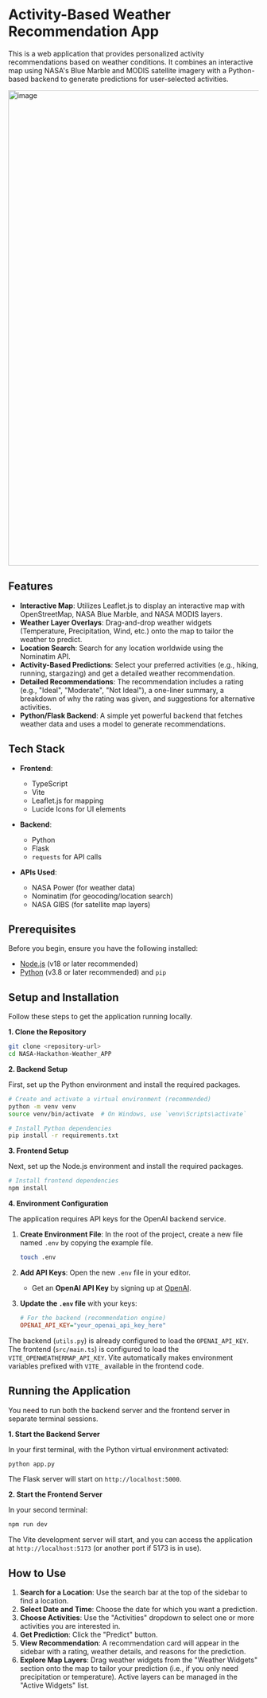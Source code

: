 # Activity-Based Weather Recommendation App

This is a web application that provides personalized activity recommendations based on weather conditions. It combines an interactive map using NASA's Blue Marble and MODIS satellite imagery with a Python-based backend to generate predictions for user-selected activities.

<img width="1919" height="956" alt="image" src="https://github.com/user-attachments/assets/dfc55b0b-a4f5-4164-817b-33cc73bba758" />

## Features

- **Interactive Map**: Utilizes Leaflet.js to display an interactive map with OpenStreetMap, NASA Blue Marble, and NASA MODIS layers.
- **Weather Layer Overlays**: Drag-and-drop weather widgets (Temperature, Precipitation, Wind, etc.) onto the map to tailor the weather to predict.
- **Location Search**: Search for any location worldwide using the Nominatim API.
- **Activity-Based Predictions**: Select your preferred activities (e.g., hiking, running, stargazing) and get a detailed weather recommendation.
- **Detailed Recommendations**: The recommendation includes a rating (e.g., "Ideal", "Moderate", "Not Ideal"), a one-liner summary, a breakdown of why the rating was given, and suggestions for alternative activities.
- **Python/Flask Backend**: A simple yet powerful backend that fetches weather data and uses a model to generate recommendations.

## Tech Stack

- **Frontend**:
  - TypeScript
  - Vite
  - Leaflet.js for mapping
  - Lucide Icons for UI elements

- **Backend**:
  - Python
  - Flask
  - `requests` for API calls

- **APIs Used**:
  - NASA Power (for weather data)
  - Nominatim (for geocoding/location search)
  - NASA GIBS (for satellite map layers)

## Prerequisites

Before you begin, ensure you have the following installed:
- [Node.js](https://nodejs.org/) (v18 or later recommended)
- [Python](https://www.python.org/downloads/) (v3.8 or later recommended) and `pip`

## Setup and Installation

Follow these steps to get the application running locally.

**1. Clone the Repository**
```bash
git clone <repository-url>
cd NASA-Hackathon-Weather_APP
```

**2. Backend Setup**

First, set up the Python environment and install the required packages.

```bash
# Create and activate a virtual environment (recommended)
python -m venv venv
source venv/bin/activate  # On Windows, use `venv\Scripts\activate`

# Install Python dependencies
pip install -r requirements.txt
```

**3. Frontend Setup**

Next, set up the Node.js environment and install the required packages.

```bash
# Install frontend dependencies
npm install
```

**4. Environment Configuration**

The application requires API keys for the OpenAI backend service.

1.  **Create Environment File**: In the root of the project, create a new file named `.env` by copying the example file.
    ```bash
    touch .env
    ```

2.  **Add API Keys**: Open the new `.env` file in your editor.
    -   Get an **OpenAI API Key** by signing up at [OpenAI](https://platform.openai.com/).

3.  **Update the `.env` file** with your keys:
    ```ini
    # For the backend (recommendation engine)
    OPENAI_API_KEY="your_openai_api_key_here"
    ```

The backend (`utils.py`) is already configured to load the `OPENAI_API_KEY`. The frontend (`src/main.ts`) is configured to load the `VITE_OPENWEATHERMAP_API_KEY`. Vite automatically makes environment variables prefixed with `VITE_` available in the frontend code.

## Running the Application

You need to run both the backend server and the frontend server in separate terminal sessions.

**1. Start the Backend Server**

In your first terminal, with the Python virtual environment activated:
```bash
python app.py
```
The Flask server will start on `http://localhost:5000`.

**2. Start the Frontend Server**

In your second terminal:
```bash
npm run dev
```
The Vite development server will start, and you can access the application at `http://localhost:5173` (or another port if 5173 is in use).

## How to Use

1.  **Search for a Location**: Use the search bar at the top of the sidebar to find a location.
2.  **Select Date and Time**: Choose the date for which you want a prediction.
3.  **Choose Activities**: Use the "Activities" dropdown to select one or more activities you are interested in.
4.  **Get Prediction**: Click the "Predict" button.
5.  **View Recommendation**: A recommendation card will appear in the sidebar with a rating, weather details, and reasons for the prediction.
6.  **Explore Map Layers**: Drag weather widgets from the "Weather Widgets" section onto the map to tailor your prediction (i.e., if you only need precipitation or temperature). Active layers can be managed in the "Active Widgets" list.
